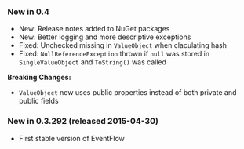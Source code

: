 ### New in 0.4

* New: Release notes added to NuGet packages
* New: Better logging and more descriptive exceptions
* Fixed: Unchecked missing in `ValueObject` when claculating hash
* Fixed: `NullReferenceException` thrown if `null` was stored
  in `SingleValueObject` and `ToString()` was called

**Breaking Changes:**
 - `ValueObject` now uses public properties instead of both private
   and public fields

### New in 0.3.292 (released 2015-04-30)

* First stable version of EventFlow

